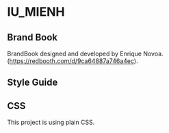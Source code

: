 # IU_MIENH

## Brand Book

BrandBook designed and developed by Enrique Novoa.
(https://redbooth.com/d/9ca64887a746a4ec).

## Style Guide

## CSS

This project is using plain CSS.
